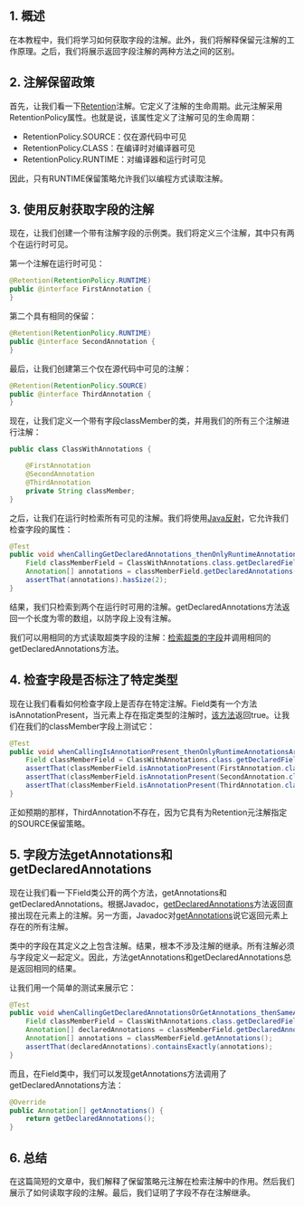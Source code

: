 ## 1. 概述

在本教程中，我们将学习如何获取字段的注解。此外，我们将解释保留元注解的工作原理。之后，我们将展示返回字段注解的两种方法之间的区别。

## 2. 注解保留政策

首先，让我们看一下[Retention](https://www.baeldung.com/java-default-annotations#2-retention)注解。它定义了注解的生命周期。此元注解采用RetentionPolicy属性。也就是说，该属性定义了注解可见的生命周期：

-   RetentionPolicy.SOURCE：仅在源代码中可见
-   RetentionPolicy.CLASS：在编译时对编译器可见
-   RetentionPolicy.RUNTIME：对编译器和运行时可见

因此，只有RUNTIME保留策略允许我们以编程方式读取注解。

## 3. 使用反射获取字段的注解

现在，让我们创建一个带有注解字段的示例类。我们将定义三个注解，其中只有两个在运行时可见。

第一个注解在运行时可见：

```java
@Retention(RetentionPolicy.RUNTIME)
public @interface FirstAnnotation {
}
```

第二个具有相同的保留：

```java
@Retention(RetentionPolicy.RUNTIME)
public @interface SecondAnnotation {
}
```

最后，让我们创建第三个仅在源代码中可见的注解：

```java
@Retention(RetentionPolicy.SOURCE)
public @interface ThirdAnnotation {
}
```

现在，让我们定义一个带有字段classMember的类，并用我们的所有三个注解进行注解：

```java
public class ClassWithAnnotations {

    @FirstAnnotation
    @SecondAnnotation
    @ThirdAnnotation
    private String classMember;
}
```

之后，让我们在运行时检索所有可见的注解。我们将使用[Java反射](https://www.baeldung.com/java-reflection)，它允许我们检查字段的属性：

```java
@Test
public void whenCallingGetDeclaredAnnotations_thenOnlyRuntimeAnnotationsAreAvailable() throws NoSuchFieldException {
    Field classMemberField = ClassWithAnnotations.class.getDeclaredField("classMember");
    Annotation[] annotations = classMemberField.getDeclaredAnnotations();
    assertThat(annotations).hasSize(2);
}
```

结果，我们只检索到两个在运行时可用的注解。getDeclaredAnnotations方法返回一个长度为零的数组，以防字段上没有注解。

我们可以用相同的方式读取超类字段的注解：[检索超类的字段](https://www.baeldung.com/java-reflection-class-fields#inherited)并调用相同的getDeclaredAnnotations方法。

## 4. 检查字段是否标注了特定类型

现在让我们看看如何检查字段上是否存在特定注解。Field类有一个方法isAnnotationPresent，当元素上存在指定类型的注解时，[该方法](https://docs.oracle.com/en/java/javase/11/docs/api/java.base/java/lang/reflect/Field.html)返回true。让我们在我们的classMember字段上测试它：

```java
@Test
public void whenCallingIsAnnotationPresent_thenOnlyRuntimeAnnotationsAreAvailable() throws NoSuchFieldException {
    Field classMemberField = ClassWithAnnotations.class.getDeclaredField("classMember");
    assertThat(classMemberField.isAnnotationPresent(FirstAnnotation.class)).isTrue();
    assertThat(classMemberField.isAnnotationPresent(SecondAnnotation.class)).isTrue();
    assertThat(classMemberField.isAnnotationPresent(ThirdAnnotation.class)).isFalse();
}
```

正如预期的那样，ThirdAnnotation不存在，因为它具有为Retention元注解指定的SOURCE保留策略。

## 5. 字段方法getAnnotations和getDeclaredAnnotations

现在让我们看一下Field类公开的两个方法，getAnnotations和getDeclaredAnnotations。根据Javadoc，[getDeclaredAnnotations](https://docs.oracle.com/en/java/javase/11/docs/api/java.base/java/lang/reflect/AccessibleObject.html#getDeclaredAnnotations())方法返回直接出现在元素上的注解。另一方面，Javadoc对[getAnnotations](https://docs.oracle.com/en/java/javase/11/docs/api/java.base/java/lang/reflect/AccessibleObject.html#getAnnotations())说它返回元素上存在的所有注解。

类中的字段在其定义之上包含注解。结果，根本不涉及注解的继承。所有注解必须与字段定义一起定义。因此，方法getAnnotations和getDeclaredAnnotations总是返回相同的结果。

让我们用一个简单的测试来展示它：

```java
@Test
public void whenCallingGetDeclaredAnnotationsOrGetAnnotations_thenSameAnnotationsAreReturned() throws NoSuchFieldException {
    Field classMemberField = ClassWithAnnotations.class.getDeclaredField("classMember");
    Annotation[] declaredAnnotations = classMemberField.getDeclaredAnnotations();
    Annotation[] annotations = classMemberField.getAnnotations();
    assertThat(declaredAnnotations).containsExactly(annotations);
}
```

而且，在Field类中，我们可以发现getAnnotations方法调用了getDeclaredAnnotations方法：

```java
@Override
public Annotation[] getAnnotations() {
    return getDeclaredAnnotations();
}
```

## 6. 总结

在这篇简短的文章中，我们解释了保留策略元注解在检索注解中的作用。然后我们展示了如何读取字段的注解。最后，我们证明了字段不存在注解继承。
